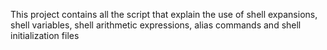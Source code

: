 This project contains all the script that explain the use of shell expansions, shell variables, shell arithmetic expressions, alias commands and shell initialization files
